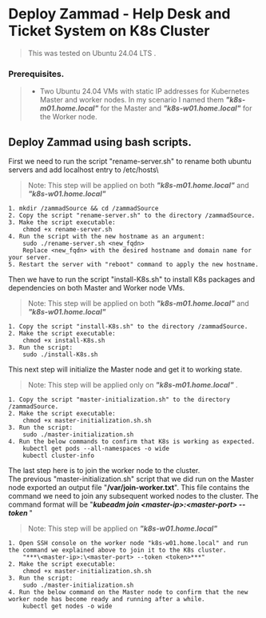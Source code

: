 # **Deploy Zammad - Help Desk and Ticket System on K8s Cluster**
>This was tested on Ubuntu 24.04 LTS .

### Prerequisites.
> - Two Ubuntu 24.04 VMs with static IP addresses for Kubernetes Master and worker nodes. In my scenario I named them ***"k8s-m01.home.local"*** for the Master and ***"k8s-w01.home.local"*** for the Worker node.

## Deploy Zammad using bash scripts.
First we need to run the script "rename-server.sh" to rename both ubuntu servers and add localhost entry to /etc/hosts\
>Note: This step will be applied on both ***"k8s-m01.home.local"*** and ***"k8s-w01.home.local"***

```
1. mkdir /zammadSource && cd /zammadSource
2. Copy the script "rename-server.sh" to the directory /zammadSource.
3. Make the script executable:
    chmod +x rename-server.sh
4. Run the script with the new hostname as an argument:
    sudo ./rename-server.sh <new_fqdn>
    Replace <new_fqdn> with the desired hostname and domain name for your server.
5. Restart the server with "reboot" command to apply the new hostname. 
```

Then we have to run the script "install-K8s.sh" to install K8s packages and dependencies on both Master and Worker node VMs.
>Note: This step will be applied on both ***"k8s-m01.home.local"*** and ***"k8s-w01.home.local"***
```
1. Copy the script "install-K8s.sh" to the directory /zammadSource.
2. Make the script executable:
    chmod +x install-K8s.sh
3. Run the script:
    sudo ./install-K8s.sh
```

This next step will initialize the Master node and get it to working state.
>Note: This step will be applied only on ***"k8s-m01.home.local"*** .
```
1. Copy the script "master-initialization.sh" to the directory /zammadSource.
2. Make the script executable:
    chmod +x master-initialization.sh.sh
3. Run the script:
    sudo ./master-initialization.sh
4. Run the below commands to confirm that K8s is working as expected.
    kubectl get pods --all-namespaces -o wide
    kubectl cluster-info
```

The last step here is to join the worker node to the cluster.\
The previous "master-initialization.sh" script that we did run on the Master node exported an output file "**/var/join-worker.txt**". This file contains the command we need to join any subsequent worked nodes to the cluster. The command format will be "***kubeadm join \<master-ip>:\<master-port> --token <token>***"
> Note: This step will be applied on  ***"k8s-w01.home.local"***
```
1. Open SSH console on the worker node "k8s-w01.home.local" and run the command we explained above to join it to the K8s cluster.
    "***\<master-ip>:\<master-port> --token <token>***"
2. Make the script executable:
    chmod +x master-initialization.sh.sh
3. Run the script:
    sudo ./master-initialization.sh
4. Run the below command on the Master node to confirm that the new worker node has become ready and running after a while.
    kubectl get nodes -o wide

```
